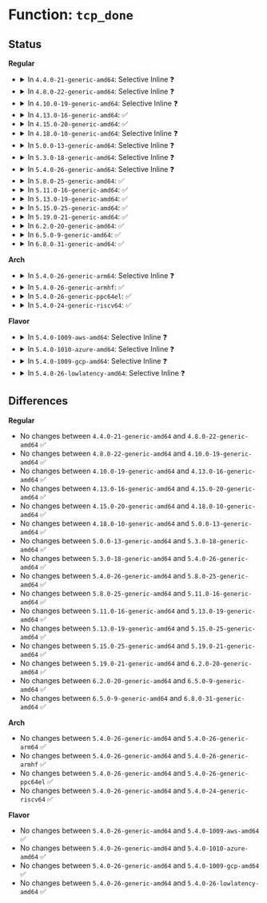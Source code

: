 # Function: <code>tcp_done</code>

## Status
<b>Regular</b>
<ul>
<li>
<details>
<summary>In <code>4.4.0-21-generic-amd64</code>: Selective Inline ❓</summary>

```c
void tcp_done(struct sock * sk)
```

```json
{
  "name": "tcp_done",
  "collision_type": "Unique Global",
  "inline_type": "Selective",
  "funcs": [
    {
      "addr": 18446744071586609664,
      "name": "tcp_done",
      "external": true,
      "loc": "net/ipv4/tcp.c:3066",
      "file": "net/ipv4/tcp.c",
      "inline": "not declared, inlined",
      "caller_inline": [],
      "caller_func": [
        "net/ipv4/tcp_input.c:tcp_reset",
        "net/ipv4/tcp_input.c:tcp_rcv_state_process",
        "net/ipv4/tcp_input.c:tcp_rcv_state_process",
        "net/ipv4/tcp_timer.c:tcp_write_err",
        "net/ipv4/tcp_timer.c:tcp_keepalive_timer",
        "net/ipv4/tcp_ipv4.c:tcp_v4_syn_recv_sock",
        "net/ipv4/tcp_ipv4.c:tcp_v4_err",
        "net/ipv4/tcp_minisocks.c:tcp_time_wait",
        "net/ipv6/tcp_ipv6.c:tcp_v6_syn_recv_sock",
        "net/ipv6/tcp_ipv6.c:tcp_v6_err"
      ]
    }
  ],
  "symbols": [
    {
      "addr": 18446744071586609664,
      "name": "tcp_done",
      "section": ".text",
      "bind": "STB_GLOBAL",
      "size": 134
    }
  ]
}
```
</details>
</li>
<li>
<details>
<summary>In <code>4.8.0-22-generic-amd64</code>: Selective Inline ❓</summary>

```c
void tcp_done(struct sock * sk)
```

```json
{
  "name": "tcp_done",
  "collision_type": "Unique Global",
  "inline_type": "Selective",
  "funcs": [
    {
      "addr": 18446744071587053296,
      "name": "tcp_done",
      "external": true,
      "loc": "net/ipv4/tcp.c:3163",
      "file": "net/ipv4/tcp.c",
      "inline": "not declared, inlined",
      "caller_inline": [],
      "caller_func": [
        "net/ipv4/tcp_input.c:tcp_rcv_state_process",
        "net/ipv4/tcp_input.c:tcp_rcv_state_process",
        "net/ipv4/tcp_input.c:tcp_reset",
        "net/ipv4/tcp_timer.c:tcp_keepalive_timer",
        "net/ipv4/tcp_timer.c:tcp_write_err",
        "net/ipv4/tcp_ipv4.c:tcp_v4_syn_recv_sock",
        "net/ipv4/tcp_ipv4.c:tcp_v4_err",
        "net/ipv4/tcp_minisocks.c:tcp_time_wait",
        "net/ipv6/tcp_ipv6.c:tcp_v6_syn_recv_sock",
        "net/ipv6/tcp_ipv6.c:tcp_v6_err"
      ]
    }
  ],
  "symbols": [
    {
      "addr": 18446744071587053296,
      "name": "tcp_done",
      "section": ".text",
      "bind": "STB_GLOBAL",
      "size": 134
    }
  ]
}
```
</details>
</li>
<li>
<details>
<summary>In <code>4.10.0-19-generic-amd64</code>: Selective Inline ❓</summary>

```c
void tcp_done(struct sock * sk)
```

```json
{
  "name": "tcp_done",
  "collision_type": "Unique Global",
  "inline_type": "Selective",
  "funcs": [
    {
      "addr": 18446744071587249200,
      "name": "tcp_done",
      "external": true,
      "loc": "net/ipv4/tcp.c:3239",
      "file": "net/ipv4/tcp.c",
      "inline": "not declared, inlined",
      "caller_inline": [],
      "caller_func": [
        "net/ipv4/tcp_input.c:tcp_rcv_state_process",
        "net/ipv4/tcp_input.c:tcp_rcv_state_process",
        "net/ipv4/tcp_input.c:tcp_reset",
        "net/ipv4/tcp_timer.c:tcp_keepalive_timer",
        "net/ipv4/tcp_timer.c:tcp_write_err",
        "net/ipv4/tcp_ipv4.c:tcp_v4_syn_recv_sock",
        "net/ipv4/tcp_ipv4.c:tcp_v4_err",
        "net/ipv4/tcp_minisocks.c:tcp_time_wait",
        "net/ipv6/tcp_ipv6.c:tcp_v6_syn_recv_sock",
        "net/ipv6/tcp_ipv6.c:tcp_v6_err"
      ]
    }
  ],
  "symbols": [
    {
      "addr": 18446744071587249200,
      "name": "tcp_done",
      "section": ".text",
      "bind": "STB_GLOBAL",
      "size": 134
    }
  ]
}
```
</details>
</li>
<li>
<details>
<summary>In <code>4.13.0-16-generic-amd64</code>: ✅</summary>

```c
void tcp_done(struct sock * sk)
```

```json
{
  "name": "tcp_done",
  "collision_type": "Unique Global",
  "inline_type": "No",
  "funcs": [
    {
      "addr": 18446744071587375168,
      "name": "tcp_done",
      "external": true,
      "loc": "net/ipv4/tcp.c:3349",
      "file": "net/ipv4/tcp.c",
      "inline": "seen, unknown",
      "caller_inline": [],
      "caller_func": [
        "net/ipv4/tcp_input.c:tcp_rcv_state_process",
        "net/ipv4/tcp_input.c:tcp_rcv_state_process",
        "net/ipv4/tcp_timer.c:tcp_keepalive_timer",
        "net/ipv4/tcp_timer.c:tcp_write_err",
        "net/ipv4/tcp_ipv4.c:tcp_v4_syn_recv_sock",
        "net/ipv4/tcp_ipv4.c:tcp_v4_err",
        "net/ipv4/tcp_minisocks.c:tcp_time_wait",
        "net/ipv6/tcp_ipv6.c:tcp_v6_syn_recv_sock",
        "net/ipv6/tcp_ipv6.c:tcp_v6_err"
      ]
    }
  ],
  "symbols": [
    {
      "addr": 18446744071587375168,
      "name": "tcp_done",
      "section": ".text",
      "bind": "STB_GLOBAL",
      "size": 143
    }
  ]
}
```
</details>
</li>
<li>
<details>
<summary>In <code>4.15.0-20-generic-amd64</code>: ✅</summary>

```c
void tcp_done(struct sock * sk)
```

```json
{
  "name": "tcp_done",
  "collision_type": "Unique Global",
  "inline_type": "No",
  "funcs": [
    {
      "addr": 18446744071587895616,
      "name": "tcp_done",
      "external": true,
      "loc": "net/ipv4/tcp.c:3485",
      "file": "net/ipv4/tcp.c",
      "inline": "seen, unknown",
      "caller_inline": [],
      "caller_func": [
        "net/ipv4/tcp_input.c:tcp_rcv_state_process",
        "net/ipv4/tcp_input.c:tcp_rcv_state_process",
        "net/ipv4/tcp_timer.c:tcp_keepalive_timer",
        "net/ipv4/tcp_timer.c:tcp_write_err",
        "net/ipv4/tcp_ipv4.c:tcp_v4_syn_recv_sock",
        "net/ipv4/tcp_ipv4.c:tcp_v4_err",
        "net/ipv4/tcp_minisocks.c:tcp_time_wait",
        "net/ipv6/tcp_ipv6.c:tcp_v6_syn_recv_sock",
        "net/ipv6/tcp_ipv6.c:tcp_v6_err"
      ]
    }
  ],
  "symbols": [
    {
      "addr": 18446744071587895616,
      "name": "tcp_done",
      "section": ".text",
      "bind": "STB_GLOBAL",
      "size": 152
    }
  ]
}
```
</details>
</li>
<li>
<details>
<summary>In <code>4.18.0-10-generic-amd64</code>: Selective Inline ❓</summary>

```c
void tcp_done(struct sock * sk)
```

```json
{
  "name": "tcp_done",
  "collision_type": "Unique Global",
  "inline_type": "Selective",
  "funcs": [
    {
      "addr": 18446744071588255872,
      "name": "tcp_done",
      "external": true,
      "loc": "net/ipv4/tcp.c:3700",
      "file": "net/ipv4/tcp.c",
      "inline": "not declared, inlined",
      "caller_inline": [],
      "caller_func": [
        "net/ipv4/tcp_input.c:tcp_rcv_state_process",
        "net/ipv4/tcp_input.c:tcp_rcv_state_process",
        "net/ipv4/tcp_timer.c:tcp_keepalive_timer",
        "net/ipv4/tcp_timer.c:tcp_write_err",
        "net/ipv4/tcp_ipv4.c:tcp_v4_syn_recv_sock",
        "net/ipv4/tcp_ipv4.c:tcp_v4_err",
        "net/ipv4/tcp_minisocks.c:tcp_time_wait",
        "net/ipv6/tcp_ipv6.c:tcp_v6_syn_recv_sock",
        "net/ipv6/tcp_ipv6.c:tcp_v6_err"
      ]
    }
  ],
  "symbols": [
    {
      "addr": 18446744071588255872,
      "name": "tcp_done",
      "section": ".text",
      "bind": "STB_GLOBAL",
      "size": 226
    }
  ]
}
```
</details>
</li>
<li>
<details>
<summary>In <code>5.0.0-13-generic-amd64</code>: Selective Inline ❓</summary>

```c
void tcp_done(struct sock * sk)
```

```json
{
  "name": "tcp_done",
  "collision_type": "Unique Global",
  "inline_type": "Selective",
  "funcs": [
    {
      "addr": 18446744071588444080,
      "name": "tcp_done",
      "external": true,
      "loc": "net/ipv4/tcp.c:3749",
      "file": "net/ipv4/tcp.c",
      "inline": "not declared, inlined",
      "caller_inline": [],
      "caller_func": [
        "net/ipv4/tcp_input.c:tcp_rcv_state_process",
        "net/ipv4/tcp_input.c:tcp_rcv_state_process",
        "net/ipv4/tcp_timer.c:tcp_keepalive_timer",
        "net/ipv4/tcp_timer.c:tcp_write_err",
        "net/ipv4/tcp_ipv4.c:tcp_v4_syn_recv_sock",
        "net/ipv4/tcp_ipv4.c:tcp_v4_err",
        "net/ipv4/tcp_minisocks.c:tcp_time_wait",
        "net/ipv6/tcp_ipv6.c:tcp_v6_syn_recv_sock",
        "net/ipv6/tcp_ipv6.c:tcp_v6_err"
      ]
    }
  ],
  "symbols": [
    {
      "addr": 18446744071588444080,
      "name": "tcp_done",
      "section": ".text",
      "bind": "STB_GLOBAL",
      "size": 226
    }
  ]
}
```
</details>
</li>
<li>
<details>
<summary>In <code>5.3.0-18-generic-amd64</code>: Selective Inline ❓</summary>

```c
void tcp_done(struct sock * sk)
```

```json
{
  "name": "tcp_done",
  "collision_type": "Unique Global",
  "inline_type": "Selective",
  "funcs": [
    {
      "addr": 18446744071588842176,
      "name": "tcp_done",
      "external": true,
      "loc": "net/ipv4/tcp.c:3828",
      "file": "net/ipv4/tcp.c",
      "inline": "not declared, inlined",
      "caller_inline": [],
      "caller_func": [
        "net/ipv4/tcp_input.c:tcp_rcv_state_process",
        "net/ipv4/tcp_input.c:tcp_rcv_state_process",
        "net/ipv4/tcp_timer.c:tcp_keepalive_timer",
        "net/ipv4/tcp_timer.c:tcp_write_err",
        "net/ipv4/tcp_ipv4.c:tcp_v4_syn_recv_sock",
        "net/ipv4/tcp_ipv4.c:tcp_v4_err",
        "net/ipv4/tcp_minisocks.c:tcp_time_wait",
        "net/ipv6/tcp_ipv6.c:tcp_v6_syn_recv_sock",
        "net/ipv6/tcp_ipv6.c:tcp_v6_err"
      ]
    }
  ],
  "symbols": [
    {
      "addr": 18446744071588842176,
      "name": "tcp_done",
      "section": ".text",
      "bind": "STB_GLOBAL",
      "size": 240
    }
  ]
}
```
</details>
</li>
<li>
<details>
<summary>In <code>5.4.0-26-generic-amd64</code>: Selective Inline ❓</summary>

```c
void tcp_done(struct sock * sk)
```

```json
{
  "name": "tcp_done",
  "collision_type": "Unique Global",
  "inline_type": "Selective",
  "funcs": [
    {
      "addr": 18446744071589068576,
      "name": "tcp_done",
      "external": true,
      "loc": "net/ipv4/tcp.c:3846",
      "file": "net/ipv4/tcp.c",
      "inline": "not declared, inlined",
      "caller_inline": [],
      "caller_func": [
        "net/ipv4/tcp_input.c:tcp_rcv_state_process",
        "net/ipv4/tcp_input.c:tcp_rcv_state_process",
        "net/ipv4/tcp_timer.c:tcp_keepalive_timer",
        "net/ipv4/tcp_timer.c:tcp_write_err",
        "net/ipv4/tcp_ipv4.c:tcp_v4_syn_recv_sock",
        "net/ipv4/tcp_ipv4.c:tcp_v4_err",
        "net/ipv4/tcp_minisocks.c:tcp_time_wait",
        "net/ipv6/tcp_ipv6.c:tcp_v6_syn_recv_sock",
        "net/ipv6/tcp_ipv6.c:tcp_v6_err"
      ]
    }
  ],
  "symbols": [
    {
      "addr": 18446744071589068576,
      "name": "tcp_done",
      "section": ".text",
      "bind": "STB_GLOBAL",
      "size": 240
    }
  ]
}
```
</details>
</li>
<li>
<details>
<summary>In <code>5.8.0-25-generic-amd64</code>: ✅</summary>

```c
void tcp_done(struct sock * sk)
```

```json
{
  "name": "tcp_done",
  "collision_type": "Unique Global",
  "inline_type": "No",
  "funcs": [
    {
      "addr": 18446744071590024288,
      "name": "tcp_done",
      "external": true,
      "loc": "net/ipv4/tcp.c:4041",
      "file": "net/ipv4/tcp.c",
      "inline": "seen, unknown",
      "caller_inline": [],
      "caller_func": [
        "net/ipv4/tcp_input.c:tcp_rcv_state_process",
        "net/ipv4/tcp_input.c:tcp_rcv_state_process",
        "net/ipv4/tcp_input.c:tcp_reset",
        "net/ipv4/tcp_timer.c:tcp_keepalive_timer",
        "net/ipv4/tcp_timer.c:tcp_keepalive_timer",
        "net/ipv4/tcp_timer.c:tcp_write_timer_handler",
        "net/ipv4/tcp_timer.c:tcp_retransmit_timer",
        "net/ipv4/tcp_timer.c:tcp_write_timeout",
        "net/ipv4/tcp_timer.c:tcp_out_of_resources",
        "net/ipv4/tcp_timer.c:tcp_out_of_resources",
        "net/ipv4/tcp_ipv4.c:tcp_v4_syn_recv_sock",
        "net/ipv4/tcp_ipv4.c:tcp_v4_err",
        "net/ipv4/tcp_minisocks.c:tcp_time_wait",
        "net/ipv6/tcp_ipv6.c:tcp_v6_syn_recv_sock",
        "net/ipv6/tcp_ipv6.c:tcp_v6_err",
        "net/mptcp/subflow.c:subflow_syn_recv_sock",
        "net/mptcp/subflow.c:subflow_finish_connect"
      ]
    }
  ],
  "symbols": [
    {
      "addr": 18446744071590024288,
      "name": "tcp_done",
      "section": ".text",
      "bind": "STB_GLOBAL",
      "size": 288
    }
  ]
}
```
</details>
</li>
<li>
<details>
<summary>In <code>5.11.0-16-generic-amd64</code>: ✅</summary>

```c
void tcp_done(struct sock * sk)
```

```json
{
  "name": "tcp_done",
  "collision_type": "Unique Global",
  "inline_type": "No",
  "funcs": [
    {
      "addr": 18446744071590066048,
      "name": "tcp_done",
      "external": true,
      "loc": "net/ipv4/tcp.c:4294",
      "file": "net/ipv4/tcp.c",
      "inline": "seen, unknown",
      "caller_inline": [],
      "caller_func": [
        "net/ipv4/tcp_input.c:tcp_rcv_state_process",
        "net/ipv4/tcp_input.c:tcp_rcv_state_process",
        "net/ipv4/tcp_input.c:tcp_reset",
        "net/ipv4/tcp_timer.c:tcp_keepalive_timer",
        "net/ipv4/tcp_timer.c:tcp_keepalive_timer",
        "net/ipv4/tcp_timer.c:tcp_write_timer_handler",
        "net/ipv4/tcp_timer.c:tcp_retransmit_timer",
        "net/ipv4/tcp_timer.c:tcp_write_timeout",
        "net/ipv4/tcp_timer.c:tcp_out_of_resources",
        "net/ipv4/tcp_timer.c:tcp_out_of_resources",
        "net/ipv4/tcp_ipv4.c:tcp_v4_syn_recv_sock",
        "net/ipv4/tcp_ipv4.c:tcp_v4_err",
        "net/ipv4/tcp_minisocks.c:tcp_time_wait",
        "net/ipv6/tcp_ipv6.c:tcp_v6_syn_recv_sock",
        "net/ipv6/tcp_ipv6.c:tcp_v6_err",
        "net/mptcp/subflow.c:subflow_syn_recv_sock",
        "net/mptcp/subflow.c:mptcp_subflow_reset"
      ]
    }
  ],
  "symbols": [
    {
      "addr": 18446744071590066048,
      "name": "tcp_done",
      "section": ".text",
      "bind": "STB_GLOBAL",
      "size": 288
    }
  ]
}
```
</details>
</li>
<li>
<details>
<summary>In <code>5.13.0-19-generic-amd64</code>: ✅</summary>

```c
void tcp_done(struct sock * sk)
```

```json
{
  "name": "tcp_done",
  "collision_type": "Unique Global",
  "inline_type": "No",
  "funcs": [
    {
      "addr": 18446744071589981280,
      "name": "tcp_done",
      "external": true,
      "loc": "net/ipv4/tcp.c:4399",
      "file": "net/ipv4/tcp.c",
      "inline": "seen, unknown",
      "caller_inline": [],
      "caller_func": [
        "net/ipv4/tcp_input.c:tcp_rcv_state_process",
        "net/ipv4/tcp_input.c:tcp_rcv_state_process",
        "net/ipv4/tcp_input.c:tcp_reset",
        "net/ipv4/tcp_timer.c:tcp_keepalive_timer",
        "net/ipv4/tcp_timer.c:tcp_keepalive_timer",
        "net/ipv4/tcp_timer.c:tcp_write_timer_handler",
        "net/ipv4/tcp_timer.c:tcp_retransmit_timer",
        "net/ipv4/tcp_timer.c:tcp_write_timeout",
        "net/ipv4/tcp_timer.c:tcp_out_of_resources",
        "net/ipv4/tcp_timer.c:tcp_out_of_resources",
        "net/ipv4/tcp_ipv4.c:tcp_v4_syn_recv_sock",
        "net/ipv4/tcp_ipv4.c:tcp_v4_err",
        "net/ipv4/tcp_minisocks.c:tcp_time_wait",
        "net/ipv6/tcp_ipv6.c:tcp_v6_syn_recv_sock",
        "net/ipv6/tcp_ipv6.c:tcp_v6_err",
        "net/mptcp/subflow.c:subflow_syn_recv_sock",
        "net/mptcp/subflow.c:mptcp_subflow_reset"
      ]
    }
  ],
  "symbols": [
    {
      "addr": 18446744071589981280,
      "name": "tcp_done",
      "section": ".text",
      "bind": "STB_GLOBAL",
      "size": 288
    }
  ]
}
```
</details>
</li>
<li>
<details>
<summary>In <code>5.15.0-25-generic-amd64</code>: ✅</summary>

```c
void tcp_done(struct sock * sk)
```

```json
{
  "name": "tcp_done",
  "collision_type": "Unique Global",
  "inline_type": "No",
  "funcs": [
    {
      "addr": 18446744071590751232,
      "name": "tcp_done",
      "external": true,
      "loc": "net/ipv4/tcp.c:4424",
      "file": "net/ipv4/tcp.c",
      "inline": "seen, unknown",
      "caller_inline": [],
      "caller_func": [
        "net/ipv4/tcp_input.c:tcp_rcv_state_process",
        "net/ipv4/tcp_input.c:tcp_rcv_state_process",
        "net/ipv4/tcp_input.c:tcp_reset",
        "net/ipv4/tcp_timer.c:tcp_keepalive_timer",
        "net/ipv4/tcp_timer.c:tcp_keepalive_timer",
        "net/ipv4/tcp_timer.c:tcp_retransmit_timer",
        "net/ipv4/tcp_timer.c:tcp_write_timeout",
        "net/ipv4/tcp_timer.c:tcp_out_of_resources",
        "net/ipv4/tcp_timer.c:tcp_out_of_resources",
        "net/ipv4/tcp_ipv4.c:tcp_v4_syn_recv_sock",
        "net/ipv4/tcp_ipv4.c:tcp_v4_err",
        "net/ipv4/tcp_minisocks.c:tcp_time_wait",
        "net/ipv6/tcp_ipv6.c:tcp_v6_syn_recv_sock",
        "net/ipv6/tcp_ipv6.c:tcp_v6_err",
        "net/mptcp/subflow.c:subflow_syn_recv_sock",
        "net/mptcp/subflow.c:mptcp_subflow_reset"
      ]
    }
  ],
  "symbols": [
    {
      "addr": 18446744071590751232,
      "name": "tcp_done",
      "section": ".text",
      "bind": "STB_GLOBAL",
      "size": 288
    }
  ]
}
```
</details>
</li>
<li>
<details>
<summary>In <code>5.19.0-21-generic-amd64</code>: ✅</summary>

```c
void tcp_done(struct sock * sk)
```

```json
{
  "name": "tcp_done",
  "collision_type": "Unique Global",
  "inline_type": "No",
  "funcs": [
    {
      "addr": 18446744071592383456,
      "name": "tcp_done",
      "external": true,
      "loc": "net/ipv4/tcp.c:4522",
      "file": "net/ipv4/tcp.c",
      "inline": "seen, unknown",
      "caller_inline": [],
      "caller_func": [
        "net/ipv4/tcp.c:tcp_abort",
        "net/ipv4/tcp_input.c:tcp_rcv_state_process",
        "net/ipv4/tcp_input.c:tcp_rcv_state_process",
        "net/ipv4/tcp_input.c:tcp_reset",
        "net/ipv4/tcp_timer.c:tcp_keepalive_timer",
        "net/ipv4/tcp_timer.c:tcp_keepalive_timer",
        "net/ipv4/tcp_timer.c:tcp_write_timer_handler",
        "net/ipv4/tcp_timer.c:tcp_retransmit_timer",
        "net/ipv4/tcp_timer.c:tcp_write_timeout",
        "net/ipv4/tcp_timer.c:tcp_out_of_resources",
        "net/ipv4/tcp_timer.c:tcp_out_of_resources",
        "net/ipv4/tcp_ipv4.c:tcp_v4_syn_recv_sock",
        "net/ipv4/tcp_ipv4.c:tcp_v4_err",
        "net/ipv4/tcp_minisocks.c:tcp_time_wait",
        "net/ipv6/tcp_ipv6.c:tcp_v6_syn_recv_sock",
        "net/ipv6/tcp_ipv6.c:tcp_v6_err",
        "net/mptcp/subflow.c:subflow_syn_recv_sock",
        "net/mptcp/subflow.c:mptcp_subflow_reset"
      ]
    }
  ],
  "symbols": [
    {
      "addr": 18446744071592383456,
      "name": "tcp_done",
      "section": ".text",
      "bind": "STB_GLOBAL",
      "size": 300
    }
  ]
}
```
</details>
</li>
<li>
<details>
<summary>In <code>6.2.0-20-generic-amd64</code>: ✅</summary>

```c
void tcp_done(struct sock * sk)
```

```json
{
  "name": "tcp_done",
  "collision_type": "Unique Global",
  "inline_type": "No",
  "funcs": [
    {
      "addr": 18446744071594231872,
      "name": "tcp_done",
      "external": true,
      "loc": "net/ipv4/tcp.c:4632",
      "file": "net/ipv4/tcp.c",
      "inline": "seen, unknown",
      "caller_inline": [],
      "caller_func": [
        "net/ipv4/tcp.c:tcp_abort",
        "net/ipv4/tcp_input.c:tcp_rcv_state_process",
        "net/ipv4/tcp_input.c:tcp_rcv_state_process",
        "net/ipv4/tcp_input.c:tcp_reset",
        "net/ipv4/tcp_timer.c:tcp_keepalive_timer",
        "net/ipv4/tcp_timer.c:tcp_keepalive_timer",
        "net/ipv4/tcp_timer.c:tcp_retransmit_timer",
        "net/ipv4/tcp_timer.c:tcp_write_timeout",
        "net/ipv4/tcp_timer.c:tcp_out_of_resources",
        "net/ipv4/tcp_timer.c:tcp_out_of_resources",
        "net/ipv4/tcp_ipv4.c:tcp_v4_syn_recv_sock",
        "net/ipv4/tcp_ipv4.c:tcp_v4_err",
        "net/ipv4/tcp_minisocks.c:tcp_time_wait",
        "net/ipv6/tcp_ipv6.c:tcp_v6_syn_recv_sock",
        "net/ipv6/tcp_ipv6.c:tcp_v6_err",
        "net/mptcp/subflow.c:subflow_syn_recv_sock",
        "net/mptcp/subflow.c:mptcp_subflow_reset"
      ]
    }
  ],
  "symbols": [
    {
      "addr": 18446744071594231872,
      "name": "tcp_done",
      "section": ".text",
      "bind": "STB_GLOBAL",
      "size": 300
    }
  ]
}
```
</details>
</li>
<li>
<details>
<summary>In <code>6.5.0-9-generic-amd64</code>: ✅</summary>

```c
void tcp_done(struct sock * sk)
```

```json
{
  "name": "tcp_done",
  "collision_type": "Unique Global",
  "inline_type": "No",
  "funcs": [
    {
      "addr": 18446744071594618992,
      "name": "tcp_done",
      "external": true,
      "loc": "net/ipv4/tcp.c:4528",
      "file": "net/ipv4/tcp.c",
      "inline": "seen, unknown",
      "caller_inline": [],
      "caller_func": [
        "net/ipv4/tcp.c:tcp_abort",
        "net/ipv4/tcp_input.c:tcp_rcv_state_process",
        "net/ipv4/tcp_input.c:tcp_rcv_state_process",
        "net/ipv4/tcp_input.c:tcp_reset",
        "net/ipv4/tcp_timer.c:tcp_keepalive_timer",
        "net/ipv4/tcp_timer.c:tcp_keepalive_timer",
        "net/ipv4/tcp_timer.c:tcp_retransmit_timer",
        "net/ipv4/tcp_timer.c:tcp_write_timeout",
        "net/ipv4/tcp_timer.c:tcp_out_of_resources",
        "net/ipv4/tcp_timer.c:tcp_out_of_resources",
        "net/ipv4/tcp_ipv4.c:tcp_v4_syn_recv_sock",
        "net/ipv4/tcp_ipv4.c:tcp_v4_err",
        "net/ipv4/tcp_minisocks.c:tcp_time_wait",
        "net/ipv6/tcp_ipv6.c:tcp_v6_syn_recv_sock",
        "net/ipv6/tcp_ipv6.c:tcp_v6_err",
        "net/mptcp/subflow.c:subflow_syn_recv_sock",
        "net/mptcp/subflow.c:mptcp_subflow_reset"
      ]
    }
  ],
  "symbols": [
    {
      "addr": 18446744071594618992,
      "name": "tcp_done",
      "section": ".text",
      "bind": "STB_GLOBAL",
      "size": 300
    }
  ]
}
```
</details>
</li>
<li>
<details>
<summary>In <code>6.8.0-31-generic-amd64</code>: ✅</summary>

```c
void tcp_done(struct sock * sk)
```

```json
{
  "name": "tcp_done",
  "collision_type": "Unique Global",
  "inline_type": "No",
  "funcs": [
    {
      "addr": 18446744071595420992,
      "name": "tcp_done",
      "external": true,
      "loc": "net/ipv4/tcp.c:4488",
      "file": "net/ipv4/tcp.c",
      "inline": "seen, unknown",
      "caller_inline": [],
      "caller_func": [
        "net/ipv4/tcp.c:tcp_abort",
        "net/ipv4/tcp_input.c:tcp_rcv_state_process",
        "net/ipv4/tcp_input.c:tcp_rcv_state_process",
        "net/ipv4/tcp_input.c:tcp_reset",
        "net/ipv4/tcp_timer.c:tcp_keepalive_timer",
        "net/ipv4/tcp_timer.c:tcp_keepalive_timer",
        "net/ipv4/tcp_timer.c:tcp_retransmit_timer",
        "net/ipv4/tcp_timer.c:tcp_write_timeout",
        "net/ipv4/tcp_timer.c:tcp_out_of_resources",
        "net/ipv4/tcp_timer.c:tcp_out_of_resources",
        "net/ipv4/tcp_ipv4.c:tcp_v4_syn_recv_sock",
        "net/ipv4/tcp_ipv4.c:tcp_v4_err",
        "net/ipv4/tcp_minisocks.c:tcp_time_wait",
        "net/ipv6/tcp_ipv6.c:tcp_v6_syn_recv_sock",
        "net/ipv6/tcp_ipv6.c:tcp_v6_err",
        "net/mptcp/subflow.c:subflow_syn_recv_sock",
        "net/mptcp/subflow.c:mptcp_subflow_reset"
      ]
    }
  ],
  "symbols": [
    {
      "addr": 18446744071595420992,
      "name": "tcp_done",
      "section": ".text",
      "bind": "STB_GLOBAL",
      "size": 300
    }
  ]
}
```
</details>
</li>
</ul>
<b>Arch</b>
<ul>
<li>
<details>
<summary>In <code>5.4.0-26-generic-arm64</code>: Selective Inline ❓</summary>

```c
void tcp_done(struct sock * sk)
```

```json
{
  "name": "tcp_done",
  "collision_type": "Unique Global",
  "inline_type": "Selective",
  "funcs": [
    {
      "addr": 18446603336502680192,
      "name": "tcp_done",
      "external": true,
      "loc": "net/ipv4/tcp.c:3846",
      "file": "net/ipv4/tcp.c",
      "inline": "not declared, inlined",
      "caller_inline": [],
      "caller_func": [
        "net/ipv4/tcp_input.c:tcp_rcv_state_process",
        "net/ipv4/tcp_input.c:tcp_rcv_state_process",
        "net/ipv4/tcp_timer.c:tcp_keepalive_timer",
        "net/ipv4/tcp_timer.c:tcp_write_err",
        "net/ipv4/tcp_ipv4.c:tcp_v4_syn_recv_sock",
        "net/ipv4/tcp_ipv4.c:tcp_v4_err",
        "net/ipv4/tcp_minisocks.c:tcp_time_wait",
        "net/ipv4/tcp_minisocks.c:tcp_time_wait",
        "net/ipv6/tcp_ipv6.c:tcp_v6_syn_recv_sock",
        "net/ipv6/tcp_ipv6.c:tcp_v6_err"
      ]
    }
  ],
  "symbols": [
    {
      "addr": 18446603336502680192,
      "name": "tcp_done",
      "section": ".text",
      "bind": "STB_GLOBAL",
      "size": 296
    }
  ]
}
```
</details>
</li>
<li>
<details>
<summary>In <code>5.4.0-26-generic-armhf</code>: ✅</summary>

```c
void tcp_done(struct sock * sk)
```

```json
{
  "name": "tcp_done",
  "collision_type": "Unique Global",
  "inline_type": "No",
  "funcs": [
    {
      "addr": 3235376264,
      "name": "tcp_done",
      "external": true,
      "loc": "net/ipv4/tcp.c:3846",
      "file": "net/ipv4/tcp.c",
      "inline": "seen, unknown",
      "caller_inline": [],
      "caller_func": [
        "net/ipv4/tcp_input.c:tcp_rcv_state_process",
        "net/ipv4/tcp_input.c:tcp_rcv_state_process",
        "net/ipv4/tcp_timer.c:tcp_keepalive_timer",
        "net/ipv4/tcp_timer.c:tcp_write_err",
        "net/ipv4/tcp_ipv4.c:tcp_v4_syn_recv_sock",
        "net/ipv4/tcp_ipv4.c:tcp_v4_err",
        "net/ipv4/tcp_minisocks.c:tcp_time_wait",
        "net/ipv6/tcp_ipv6.c:tcp_v6_syn_recv_sock",
        "net/ipv6/tcp_ipv6.c:tcp_v6_err"
      ]
    }
  ],
  "symbols": [
    {
      "addr": 3235376264,
      "name": "tcp_done",
      "section": ".text",
      "bind": "STB_GLOBAL",
      "size": 244
    }
  ]
}
```
</details>
</li>
<li>
<details>
<summary>In <code>5.4.0-26-generic-ppc64el</code>: ✅</summary>

```c
void tcp_done(struct sock * sk)
```

```json
{
  "name": "tcp_done",
  "collision_type": "Unique Global",
  "inline_type": "No",
  "funcs": [
    {
      "addr": 13835058055296281792,
      "name": "tcp_done",
      "external": true,
      "loc": "net/ipv4/tcp.c:3846",
      "file": "net/ipv4/tcp.c",
      "inline": "seen, unknown",
      "caller_inline": [],
      "caller_func": [
        "net/ipv4/tcp_input.c:tcp_rcv_state_process",
        "net/ipv4/tcp_input.c:tcp_rcv_state_process",
        "net/ipv4/tcp_timer.c:tcp_keepalive_timer",
        "net/ipv4/tcp_timer.c:tcp_write_err",
        "net/ipv4/tcp_ipv4.c:tcp_v4_syn_recv_sock",
        "net/ipv4/tcp_ipv4.c:tcp_v4_err",
        "net/ipv4/tcp_minisocks.c:tcp_time_wait",
        "net/ipv4/tcp_minisocks.c:tcp_time_wait",
        "net/ipv6/tcp_ipv6.c:tcp_v6_syn_recv_sock",
        "net/ipv6/tcp_ipv6.c:tcp_v6_err"
      ]
    }
  ],
  "symbols": [
    {
      "addr": 13835058055296281792,
      "name": "tcp_done",
      "section": ".text",
      "bind": "STB_GLOBAL",
      "size": 372
    }
  ]
}
```
</details>
</li>
<li>
<details>
<summary>In <code>5.4.0-24-generic-riscv64</code>: ✅</summary>

```c
void tcp_done(struct sock * sk)
```

```json
{
  "name": "tcp_done",
  "collision_type": "Unique Global",
  "inline_type": "No",
  "funcs": [
    {
      "addr": 18446743936278809150,
      "name": "tcp_done",
      "external": true,
      "loc": "net/ipv4/tcp.c:3846",
      "file": "net/ipv4/tcp.c",
      "inline": "seen, unknown",
      "caller_inline": [],
      "caller_func": [
        "net/ipv4/tcp_input.c:tcp_rcv_state_process",
        "net/ipv4/tcp_input.c:tcp_rcv_state_process",
        "net/ipv4/tcp_timer.c:tcp_keepalive_timer",
        "net/ipv4/tcp_timer.c:tcp_write_err",
        "net/ipv4/tcp_ipv4.c:tcp_v4_syn_recv_sock",
        "net/ipv4/tcp_ipv4.c:tcp_v4_err",
        "net/ipv4/tcp_minisocks.c:tcp_time_wait",
        "net/ipv6/tcp_ipv6.c:tcp_v6_syn_recv_sock",
        "net/ipv6/tcp_ipv6.c:tcp_v6_err"
      ]
    }
  ],
  "symbols": [
    {
      "addr": 18446743936278809150,
      "name": "tcp_done",
      "section": ".text",
      "bind": "STB_GLOBAL",
      "size": 260
    }
  ]
}
```
</details>
</li>
</ul>
<b>Flavor</b>
<ul>
<li>
<details>
<summary>In <code>5.4.0-1009-aws-amd64</code>: Selective Inline ❓</summary>

```c
void tcp_done(struct sock * sk)
```

```json
{
  "name": "tcp_done",
  "collision_type": "Unique Global",
  "inline_type": "Selective",
  "funcs": [
    {
      "addr": 18446744071588674960,
      "name": "tcp_done",
      "external": true,
      "loc": "net/ipv4/tcp.c:3846",
      "file": "net/ipv4/tcp.c",
      "inline": "not declared, inlined",
      "caller_inline": [],
      "caller_func": [
        "net/ipv4/tcp_input.c:tcp_rcv_state_process",
        "net/ipv4/tcp_input.c:tcp_rcv_state_process",
        "net/ipv4/tcp_timer.c:tcp_keepalive_timer",
        "net/ipv4/tcp_timer.c:tcp_write_err",
        "net/ipv4/tcp_ipv4.c:tcp_v4_syn_recv_sock",
        "net/ipv4/tcp_ipv4.c:tcp_v4_err",
        "net/ipv4/tcp_minisocks.c:tcp_time_wait",
        "net/ipv6/tcp_ipv6.c:tcp_v6_syn_recv_sock",
        "net/ipv6/tcp_ipv6.c:tcp_v6_err"
      ]
    }
  ],
  "symbols": [
    {
      "addr": 18446744071588674960,
      "name": "tcp_done",
      "section": ".text",
      "bind": "STB_GLOBAL",
      "size": 240
    }
  ]
}
```
</details>
</li>
<li>
<details>
<summary>In <code>5.4.0-1010-azure-amd64</code>: Selective Inline ❓</summary>

```c
void tcp_done(struct sock * sk)
```

```json
{
  "name": "tcp_done",
  "collision_type": "Unique Global",
  "inline_type": "Selective",
  "funcs": [
    {
      "addr": 18446744071588386944,
      "name": "tcp_done",
      "external": true,
      "loc": "net/ipv4/tcp.c:3846",
      "file": "net/ipv4/tcp.c",
      "inline": "not declared, inlined",
      "caller_inline": [],
      "caller_func": [
        "net/ipv4/tcp_input.c:tcp_rcv_state_process",
        "net/ipv4/tcp_input.c:tcp_rcv_state_process",
        "net/ipv4/tcp_timer.c:tcp_keepalive_timer",
        "net/ipv4/tcp_timer.c:tcp_write_err",
        "net/ipv4/tcp_ipv4.c:tcp_v4_syn_recv_sock",
        "net/ipv4/tcp_ipv4.c:tcp_v4_err",
        "net/ipv4/tcp_minisocks.c:tcp_time_wait",
        "net/ipv6/tcp_ipv6.c:tcp_v6_syn_recv_sock",
        "net/ipv6/tcp_ipv6.c:tcp_v6_err"
      ]
    }
  ],
  "symbols": [
    {
      "addr": 18446744071588386944,
      "name": "tcp_done",
      "section": ".text",
      "bind": "STB_GLOBAL",
      "size": 240
    }
  ]
}
```
</details>
</li>
<li>
<details>
<summary>In <code>5.4.0-1009-gcp-amd64</code>: Selective Inline ❓</summary>

```c
void tcp_done(struct sock * sk)
```

```json
{
  "name": "tcp_done",
  "collision_type": "Unique Global",
  "inline_type": "Selective",
  "funcs": [
    {
      "addr": 18446744071589111136,
      "name": "tcp_done",
      "external": true,
      "loc": "net/ipv4/tcp.c:3846",
      "file": "net/ipv4/tcp.c",
      "inline": "not declared, inlined",
      "caller_inline": [],
      "caller_func": [
        "net/ipv4/tcp_input.c:tcp_rcv_state_process",
        "net/ipv4/tcp_input.c:tcp_rcv_state_process",
        "net/ipv4/tcp_timer.c:tcp_keepalive_timer",
        "net/ipv4/tcp_timer.c:tcp_write_err",
        "net/ipv4/tcp_ipv4.c:tcp_v4_syn_recv_sock",
        "net/ipv4/tcp_ipv4.c:tcp_v4_err",
        "net/ipv4/tcp_minisocks.c:tcp_time_wait",
        "net/ipv6/tcp_ipv6.c:tcp_v6_syn_recv_sock",
        "net/ipv6/tcp_ipv6.c:tcp_v6_err"
      ]
    }
  ],
  "symbols": [
    {
      "addr": 18446744071589111136,
      "name": "tcp_done",
      "section": ".text",
      "bind": "STB_GLOBAL",
      "size": 240
    }
  ]
}
```
</details>
</li>
<li>
<details>
<summary>In <code>5.4.0-26-lowlatency-amd64</code>: Selective Inline ❓</summary>

```c
void tcp_done(struct sock * sk)
```

```json
{
  "name": "tcp_done",
  "collision_type": "Unique Global",
  "inline_type": "Selective",
  "funcs": [
    {
      "addr": 18446744071589150928,
      "name": "tcp_done",
      "external": true,
      "loc": "net/ipv4/tcp.c:3846",
      "file": "net/ipv4/tcp.c",
      "inline": "not declared, inlined",
      "caller_inline": [],
      "caller_func": [
        "net/ipv4/tcp_input.c:tcp_rcv_state_process",
        "net/ipv4/tcp_input.c:tcp_rcv_state_process",
        "net/ipv4/tcp_timer.c:tcp_keepalive_timer",
        "net/ipv4/tcp_timer.c:tcp_write_err",
        "net/ipv4/tcp_ipv4.c:tcp_v4_syn_recv_sock",
        "net/ipv4/tcp_ipv4.c:tcp_v4_err",
        "net/ipv4/tcp_minisocks.c:tcp_time_wait",
        "net/ipv6/tcp_ipv6.c:tcp_v6_syn_recv_sock",
        "net/ipv6/tcp_ipv6.c:tcp_v6_err"
      ]
    }
  ],
  "symbols": [
    {
      "addr": 18446744071589150928,
      "name": "tcp_done",
      "section": ".text",
      "bind": "STB_GLOBAL",
      "size": 240
    }
  ]
}
```
</details>
</li>
</ul>

## Differences
<b>Regular</b>
<ul>
<li>
No changes between <code>4.4.0-21-generic-amd64</code> and <code>4.8.0-22-generic-amd64</code> ✅
</li>
<li>
No changes between <code>4.8.0-22-generic-amd64</code> and <code>4.10.0-19-generic-amd64</code> ✅
</li>
<li>
No changes between <code>4.10.0-19-generic-amd64</code> and <code>4.13.0-16-generic-amd64</code> ✅
</li>
<li>
No changes between <code>4.13.0-16-generic-amd64</code> and <code>4.15.0-20-generic-amd64</code> ✅
</li>
<li>
No changes between <code>4.15.0-20-generic-amd64</code> and <code>4.18.0-10-generic-amd64</code> ✅
</li>
<li>
No changes between <code>4.18.0-10-generic-amd64</code> and <code>5.0.0-13-generic-amd64</code> ✅
</li>
<li>
No changes between <code>5.0.0-13-generic-amd64</code> and <code>5.3.0-18-generic-amd64</code> ✅
</li>
<li>
No changes between <code>5.3.0-18-generic-amd64</code> and <code>5.4.0-26-generic-amd64</code> ✅
</li>
<li>
No changes between <code>5.4.0-26-generic-amd64</code> and <code>5.8.0-25-generic-amd64</code> ✅
</li>
<li>
No changes between <code>5.8.0-25-generic-amd64</code> and <code>5.11.0-16-generic-amd64</code> ✅
</li>
<li>
No changes between <code>5.11.0-16-generic-amd64</code> and <code>5.13.0-19-generic-amd64</code> ✅
</li>
<li>
No changes between <code>5.13.0-19-generic-amd64</code> and <code>5.15.0-25-generic-amd64</code> ✅
</li>
<li>
No changes between <code>5.15.0-25-generic-amd64</code> and <code>5.19.0-21-generic-amd64</code> ✅
</li>
<li>
No changes between <code>5.19.0-21-generic-amd64</code> and <code>6.2.0-20-generic-amd64</code> ✅
</li>
<li>
No changes between <code>6.2.0-20-generic-amd64</code> and <code>6.5.0-9-generic-amd64</code> ✅
</li>
<li>
No changes between <code>6.5.0-9-generic-amd64</code> and <code>6.8.0-31-generic-amd64</code> ✅
</li>
</ul>
<b>Arch</b>
<ul>
<li>
No changes between <code>5.4.0-26-generic-amd64</code> and <code>5.4.0-26-generic-arm64</code> ✅
</li>
<li>
No changes between <code>5.4.0-26-generic-amd64</code> and <code>5.4.0-26-generic-armhf</code> ✅
</li>
<li>
No changes between <code>5.4.0-26-generic-amd64</code> and <code>5.4.0-26-generic-ppc64el</code> ✅
</li>
<li>
No changes between <code>5.4.0-26-generic-amd64</code> and <code>5.4.0-24-generic-riscv64</code> ✅
</li>
</ul>
<b>Flavor</b>
<ul>
<li>
No changes between <code>5.4.0-26-generic-amd64</code> and <code>5.4.0-1009-aws-amd64</code> ✅
</li>
<li>
No changes between <code>5.4.0-26-generic-amd64</code> and <code>5.4.0-1010-azure-amd64</code> ✅
</li>
<li>
No changes between <code>5.4.0-26-generic-amd64</code> and <code>5.4.0-1009-gcp-amd64</code> ✅
</li>
<li>
No changes between <code>5.4.0-26-generic-amd64</code> and <code>5.4.0-26-lowlatency-amd64</code> ✅
</li>
</ul>
